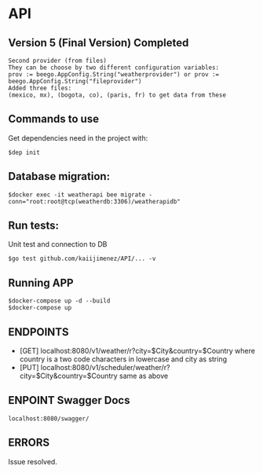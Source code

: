 # API
## Version 5 (Final Version) Completed
```
Second provider (from files)
They can be choose by two different configuration variables:
prov := beego.AppConfig.String("weatherprovider") or prov := beego.AppConfig.String("fileprovider")
Added three files:
(mexico, mx), (bogota, co), (paris, fr) to get data from these
```

## Commands to use 
Get dependencies need in the project with:
```
$dep init 
```

## Database migration:
```
$docker exec -it weatherapi bee migrate -conn="root:root@tcp(weatherdb:3306)/weatherapidb"
```

## Run tests:
Unit test and connection to DB 
```
$go test github.com/kaiijimenez/API/... -v
```

## Running APP
```
$docker-compose up -d --build
$docker-compose up
```

## ENDPOINTS
- [GET] localhost:8080/v1/weather/r?city=$City&country=$Country where country is a two code characters in lowercase and city as string
- [PUT] localhost:8080/v1/scheduler/weather/r?city=$City&country=$Country same as above


## ENPOINT Swagger Docs
```
localhost:8080/swagger/
```

## ERRORS
Issue resolved. 

